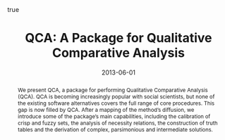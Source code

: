 ﻿---
featured: false

authors:
- Alrik Thiem
- Adrian Dușa

title: "QCA: A Package for Qualitative Comparative Analysis"

date: "2013-06-01"
publishDate: "2013-06-01"

# 0 = Uncategorized, 1 = Conference proceedings, 2 = Journal, 3 = Work in progress, 4 = Technical report, 5 = Book, 6 = Book chapter
publication_types:
- 2

publication: '*R Journal*'

publication_short: ""

abstract: "We present QCA, a package for performing Qualitative Comparative Analysis (QCA). QCA is becoming increasingly popular with social scientists, but none of the existing software alternatives covers the full range of core procedures. This gap is now filled by QCA. After a mapping of the method’s diffusion, we introduce some of the package’s main capabilities, including the calibration of crisp and fuzzy sets, the analysis of necessity relations, the construction of truth tables and the derivation of complex, parsimonious and intermediate solutions."

doi: "10.32614/RJ-2013-009"

projects: []

summary: 

math: true

tags: ["R", "QCA"]

# url_code: ""
# url_dataset: ""
url_pdf: "uploads/publications/2013-RJ.pdf"
# url_poster: ""
# url_project: ""
# url_slides: ""
# url_source: ""
# url_video: ""

links:
- name: "Journal page"
  url: "https://journal.r-project.org/archive/2013/RJ-2013-009/index.html"

image:
  caption: ""
  focal_point: ""
  preview_only: false
---
